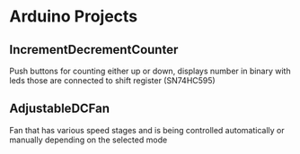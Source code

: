# Arduino Projects

## IncrementDecrementCounter  
Push buttons for counting either up or down, displays number in binary with leds those are connected to shift register (SN74HC595)

## AdjustableDCFan
Fan that has various speed stages and is being controlled automatically or manually depending on the selected mode
